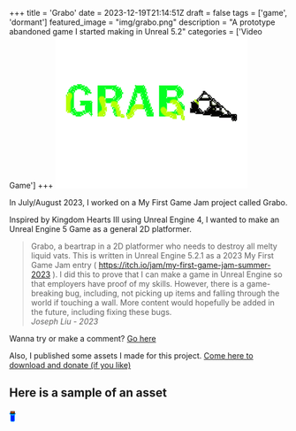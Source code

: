 +++
title = 'Grabo'
date = 2023-12-19T21:14:51Z
draft = false
tags = ['game', 'dormant']
featured_image = "img/grabo.png"
description = "A prototype abandoned game I started making in Unreal 5.2"
categories = ['Video Game']
+++
![Grabo logo](/img/grabo.png)

In July/August 2023, I worked on a My First Game Jam project called Grabo.

Inspired by Kingdom Hearts III using Unreal Engine 4, I wanted to make an Unreal Engine 5 Game as a general 2D platformer.

> Grabo, a beartrap in a 2D platformer who needs to destroy all melty liquid vats. 
This is written in Unreal Engine 5.2.1 as a 2023 My First Game Jam entry ( https://itch.io/jam/my-first-game-jam-summer-2023 ). I did this to prove that I can make a game in Unreal Engine so that employers have proof of my skills.
However, there is a game-breaking bug, including, not picking up items and falling through the world if touching a wall. More content would hopefully be added in the future, including fixing these bugs.      
*Joseph Liu - 2023*

Wanna try or make a comment? [Go here](https://thatisdrtruman.itch.io/grabo-wip)

Also, I published some assets I made for this project. [Come here to download and donate (if you like)](https://thatisdrtruman.itch.io/grabo-my-first-game-jam-assets)

## Here is a sample of an asset
![Bouncing veil](/img/veilan.png)